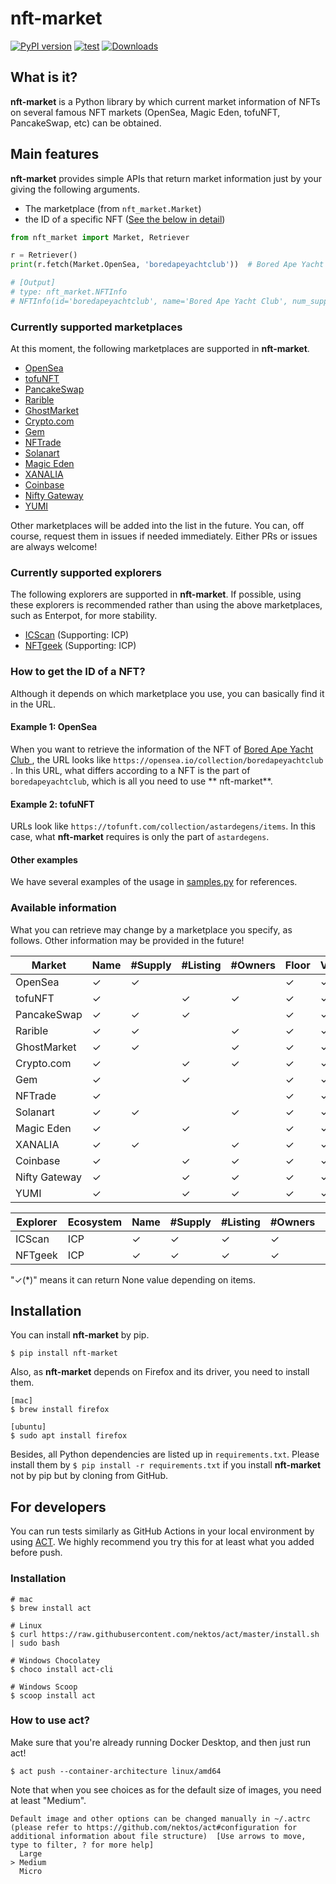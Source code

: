 # nft-market

[![PyPI version](https://badge.fury.io/py/nft-market.svg)](https://badge.fury.io/py/nft-market)
[![test](https://github.com/ukaznil/nft-market/actions/workflows/pytest.yml/badge.svg?branch=master)](https://github.com/ukaznil/nft-market/actions/workflows/pytest.yml)
[![Downloads](https://pepy.tech/badge/nft-market)](https://pepy.tech/project/nft-market)

## What is it?

**nft-market** is a Python library by which current market information of NFTs on several famous NFT markets (OpenSea,
Magic Eden, tofuNFT, PancakeSwap, etc) can be obtained.

## Main features

**nft-market** provides simple APIs that return market information just by your giving the following arguments.

- The marketplace (from `nft_market.Market`)
- the ID of a specific NFT ([See the below in detail](https://github.com/ukaznil/nft-market#how-to-get-the-id-of-a-nft))

```python
from nft_market import Market, Retriever

r = Retriever()
print(r.fetch(Market.OpenSea, 'boredapeyachtclub'))  # Bored Ape Yacht Club

# [Output]
# type: nft_market.NFTInfo
# NFTInfo(id='boredapeyachtclub', name='Bored Ape Yacht Club', num_supply=None, num_listing=10000, num_owners=6400, floor=111.0, volume=487600.0)
```

### Currently supported marketplaces

At this moment, the following marketplaces are supported in **nft-market**.

- [OpenSea](https://opensea.io/)
- [tofuNFT](https://tofunft.com/)
- [PancakeSwap](https://pancakeswap.finance/nfts/)
- [Rarible](https://rarible.com/)
- [GhostMarket](https://ghostmarket.io/)
- [Crypto.com](https://crypto.com/nft/)
- [Gem](https://www.gem.xyz/)
- [NFTrade](https://nftrade.com/)
- [Solanart](https://solanart.io/)
- [Magic Eden](https://magiceden.io/)
- [XANALIA](https://www.xanalia.com/)
- [Coinbase](https://nft.coinbase.com/)
- [Nifty Gateway](https://niftygateway.com/)
- [YUMI](https://tppkg-ziaaa-aaaal-qatrq-cai.raw.ic0.app/)

Other marketplaces will be added into the list in the future. You can, off course, request them in issues if needed
immediately. Either PRs or issues are always welcome!

### Currently supported explorers

The following explorers are supported in **nft-market**.
If possible, using these explorers is recommended rather than using the above marketplaces, such as Enterpot, for more
stability.

- [ICScan](https://icscan.io/nft) (Supporting: ICP)
- [NFTgeek](https://t5t44-naaaa-aaaah-qcutq-cai.raw.ic0.app/) (Supporting: ICP)

### How to get the ID of a NFT?

Although it depends on which marketplace you use, you can basically find it in the URL.

#### Example 1: OpenSea

When you want to retrieve the information of the NFT of [Bored Ape Yacht Club
](https://opensea.io/collection/boredapeyachtclub), the URL looks like `https://opensea.io/collection/boredapeyachtclub`
. In this URL, what differs according to a NFT is the part of `boredapeyachtclub`, which is all you need to use **
nft-market**.

#### Example 2: tofuNFT

URLs look like `https://tofunft.com/collection/astardegens/items`. In this case, what **nft-market** requires is only
the part of `astardegens`.

#### Other examples

We have several examples of the usage in [samples.py](https://github.com/ukaznil/nft-market/blob/master/samples.py) for
references.

### Available information

What you can retrieve may change by a marketplace you specify, as follows.
Other information may be provided in the future!

| Market        | Name    | #Supply | #Listing | #Owners    | Floor   | Volume  |
|---------------|---------|---------|----------|------------|---------|---------|
| OpenSea       | &check; | &check; |          |            | &check; | &check; |
| tofuNFT       | &check; |         | &check;  | &check;    | &check; | &check; |
| PancakeSwap   | &check; | &check; | &check;  |            | &check; | &check; |
| Rarible       | &check; | &check; |          | &check;    | &check; | &check; |
| GhostMarket   | &check; | &check; |          | &check;    | &check; | &check; |
| Crypto.com    | &check; |         | &check;  | &check;    | &check; | &check; |
| Gem           | &check; |         | &check;  |            | &check; | &check; |
| NFTrade       | &check; |         |          |            | &check; | &check; |
| Solanart      | &check; | &check; |          | &check;    | &check; | &check; |
| Magic Eden    | &check; |         | &check;  |            | &check; | &check; |
| XANALIA       | &check; | &check; |          | &check;    | &check; | &check; | 
| Coinbase      | &check; |         | &check;  | &check;    | &check; | &check; |
| Nifty Gateway | &check; |         | &check;  | &check;    | &check; | &check; |
| YUMI          | &check; |         | &check;  | &check;    | &check; | &check; |

| Explorer | Ecosystem | Name    | #Supply | #Listing | #Owners | Floor   | Volume  |
|----------|-----------|---------|---------|----------|---------|---------|---------|
| ICScan   | ICP       | &check; | &check; | &check;  | &check; | &check; | &check; |
| NFTgeek  | ICP       | &check; | &check; | &check;  | &check; | &check; | &check; |

"&check;(*)" means it can return None value depending on items.

## Installation

You can install **nft-market** by pip.

```shell
$ pip install nft-market
```

Also, as **nft-market** depends on Firefox and its driver, you need to install them.

```shell
[mac]
$ brew install firefox

[ubuntu]
$ sudo apt install firefox
```

Besides, all Python dependencies are listed up in `requirements.txt`. Please install them
by `$ pip install -r requirements.txt` if you install **nft-market** not by pip but by cloning from GitHub.

## For developers

You can run tests similarly as GitHub Actions in your local environment by using [ACT](https://github.com/nektos/act).
We highly recommend you try this for at least what you added before push.

### Installation

```shell
# mac
$ brew install act

# Linux
$ curl https://raw.githubusercontent.com/nektos/act/master/install.sh | sudo bash

# Windows Chocolatey
$ choco install act-cli

# Windows Scoop
$ scoop install act
```

### How to use act?

Make sure that you're already running Docker Desktop, and then just run act!

```shell
$ act push --container-architecture linux/amd64
```

Note that when you see choices as for the default size of images, you need at least "Medium".

```shell
Default image and other options can be changed manually in ~/.actrc (please refer to https://github.com/nektos/act#configuration for additional information about file structure)  [Use arrows to move, type to filter, ? for more help]
  Large
> Medium
  Micro
```